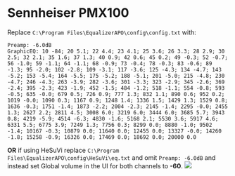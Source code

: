 # Sennheiser PMX100
Replace `C:\Program Files\EqualizerAPO\config\config.txt` with:
```
Preamp: -6.0dB
GraphicEQ: 10 -84; 20 5.1; 22 4.4; 23 4.1; 25 3.6; 26 3.3; 28 2.9; 30 2.5; 32 2.1; 35 1.6; 37 1.3; 40 0.9; 42 0.6; 45 0.2; 49 -0.3; 52 -0.7; 56 -1.0; 59 -1.1; 64 -1.1; 68 -0.9; 73 -0.4; 78 -0.3; 83 -0.6; 89 -1.3; 95 -2.0; 102 -2.8; 109 -3.1; 117 -3.6; 125 -4.3; 134 -4.7; 143 -5.2; 153 -5.4; 164 -5.5; 175 -5.2; 188 -5.1; 201 -5.0; 215 -4.8; 230 -4.7; 246 -4.3; 263 -3.9; 282 -3.6; 301 -3.3; 323 -2.9; 345 -2.6; 369 -2.4; 395 -2.3; 423 -1.9; 452 -1.5; 484 -1.2; 518 -1.1; 554 -0.8; 593 -0.5; 635 -0.0; 679 0.5; 726 0.9; 777 1.3; 832 1.1; 890 0.6; 952 0.2; 1019 -0.0; 1090 0.3; 1167 0.9; 1248 1.4; 1336 1.5; 1429 1.3; 1529 0.8; 1636 -0.3; 1751 -1.4; 1873 -2.2; 2004 -2.3; 2145 -1.4; 2295 -0.0; 2455 1.3; 2627 2.2; 2811 4.5; 3008 6.0; 3219 6.0; 3444 6.0; 3685 5.7; 3943 0.8; 4219 -5.9; 4514 -6.3; 4830 -1.6; 5168 2.1; 5530 3.6; 5917 4.6; 6331 5.5; 6775 3.9; 7249 1.3; 7756 0.3; 8299 0.0; 8880 -1.0; 9502 -1.4; 10167 -0.3; 10879 0.0; 11640 0.0; 12455 0.0; 13327 -0.0; 14260 -1.8; 15258 -0.9; 16326 0.0; 17469 0.0; 18692 0.0; 20000 0.0
```
**OR** if using HeSuVi replace `C:\Program Files\EqualizerAPO\config\HeSuVi\eq.txt` and omit `Preamp: -6.0dB` and instead set Global volume in the UI for both channels to **-60**.
![](https://raw.githubusercontent.com/jaakkopasanen/AutoEq/master/results/Sonoma%20Model%20One/headphoncecom/onear/Sennheiser%20PMX100/Sennheiser%20PMX100.png)